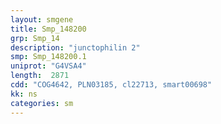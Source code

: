 ```yaml
---
layout: smgene
title: Smp_148200
grp: Smp_14
description: "junctophilin 2"
smp: Smp_148200.1
uniprot: "G4VSA4"
length:  2871
cdd: "COG4642, PLN03185, cl22713, smart00698"
kk: ns
categories: sm
---
```

